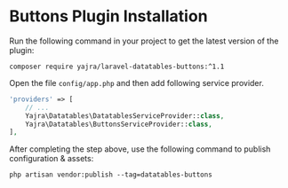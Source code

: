# Buttons Plugin Installation

Run the following command in your project to get the latest version of the plugin:

`composer require yajra/laravel-datatables-buttons:^1.1`

Open the file ```config/app.php``` and then add following service provider.

```php
'providers' => [
    // ...
    Yajra\Datatables\DatatablesServiceProvider::class,
    Yajra\Datatables\ButtonsServiceProvider::class,
],
```

After completing the step above, use the following command to publish configuration & assets:

```
php artisan vendor:publish --tag=datatables-buttons
```
